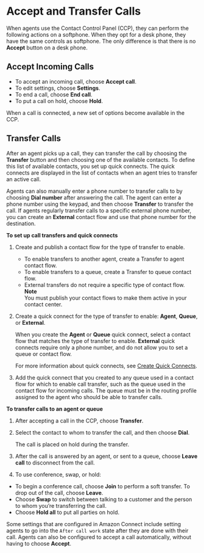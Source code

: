 # Accept and Transfer Calls<a name="work-with-calls"></a>

When agents use the Contact Control Panel \(CCP\), they can perform the following actions on a softphone\. When they opt for a desk phone, they have the same controls as softphone\. The only difference is that there is no **Accept** button on a desk phone\.

## Accept Incoming Calls<a name="accept-calls"></a>
+ To accept an incoming call, choose **Accept call**\.
+ To edit settings, choose **Settings**\.
+ To end a call, choose **End call**\.
+ To put a call on hold, choose **Hold**\.

When a call is connected, a new set of options become available in the CCP\.

## Transfer Calls<a name="transfers"></a>

After an agent picks up a call, they can transfer the call by choosing the **Transfer** button and then choosing one of the available contacts\. To define this list of available contacts, you set up quick connects\. The quick connects are displayed in the list of contacts when an agent tries to transfer an active call\. 

Agents can also manually enter a phone number to transfer calls to by choosing **Dial number** after answering the call\. The agent can enter a phone number using the keypad, and then choose **Transfer** to transfer the call\. If agents regularly transfer calls to a specific external phone number, you can create an **External** contact flow and use that phone number for the destination\.

**To set up call transfers and quick connects**

1. Create and publish a contact flow for the type of transfer to enable\.
   + To enable transfers to another agent, create a Transfer to agent contact flow\.
   + To enable transfers to a queue, create a Transfer to queue contact flow\.
   + External transfers do not require a specific type of contact flow\.
**Note**  
You must publish your contact flows to make them active in your contact center\.

1. Create a quick connect for the type of transfer to enable: **Agent**, **Queue**, or **External**\.

   When you create the **Agent** or **Queue** quick connect, select a contact flow that matches the type of transfer to enable\. **External** quick connects require only a phone number, and do not allow you to set a queue or contact flow\.

   For more information about quick connects, see [Create Quick Connects](connect-contact-flows.md#quick-connects)\.

1. Add the quick connect that you created to any queue used in a contact flow for which to enable call transfer, such as the queue used in the contact flow for incoming calls\. The queue must be in the routing profile assigned to the agent who should be able to transfer calls\. 

**To transfer calls to an agent or queue**

1. After accepting a call in the CCP, choose **Transfer**\.

1. Select the contact to whom to transfer the call, and then choose **Dial**\.

   The call is placed on hold during the transfer\.

1. After the call is answered by an agent, or sent to a queue, choose **Leave call** to disconnect from the call\.

1. To use conference, swap, or hold:
+ To begin a conference call, choose **Join** to perform a soft transfer\. To drop out of the call, choose **Leave**\.
+ Choose **Swap** to switch between talking to a customer and the person to whom you’re transferring the call\.
+ Choose **Hold all** to put all parties on hold\.

Some settings that are configured in Amazon Connect include setting agents to go into the `After call work` state after they are done with their call\. Agents can also be configured to accept a call automatically, without having to choose **Accept**\.